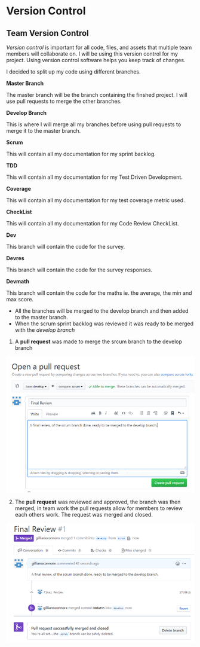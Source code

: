 # Version Control

## Team Version Control
*Version control* is important for all code, files, and assets that multiple 
team members will collaborate on. I will be using this version control for my project.
Using version control software helps you keep track of changes.
	
I decided to split up my code using different branches.
	
**Master Branch**

The master branch will be the branch containing the finshed project. I will use pull requests 
to merge the other branches.
	
**Develop Branch**

This is where I will merge all my branches before using pull requests to merge it to the 
master branch.
	
**Scrum**

This will contain all my documentation for my sprint backlog.
	
**TDD**

This will contain all my documentation for my Test Driven Development.
	
**Coverage**

This will contain all my documentation for my test coverage metric used.
	
**CheckList**

This will contain all my documentation for my Code Review CheckList.
	
**Dev**

This branch will contain the code for the survey. 

**Devres**

This branch will contain the code for the survey responses. 

**Devmath**

This branch will contain the code for the maths ie. the average, the min and max score. 

	
* All the branches will be merged to the develop branch and then added to the master branch. 
* When the scrum sprint backlog was reviewed it was ready to be merged with the *develop branch*

1. A **pull request** was made to merge the srcum branch to the develop branch

![Pull Request](gitflow.png)


2. The **pull request** was reviewed and approved, the branch was then merged, in team work the pull requests allow for members to 
review each others work.
The request was merged and closed.

![Pull Request Accepted](gitflow_approved.png)
	
	
	
